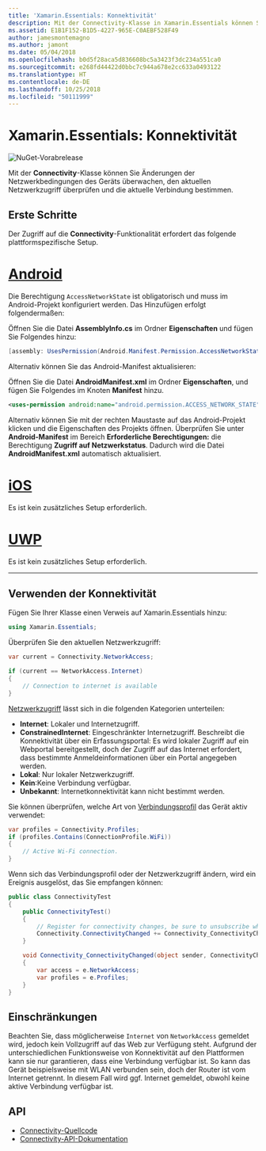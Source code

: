```yaml
---
title: 'Xamarin.Essentials: Konnektivität'
description: Mit der Connectivity-Klasse in Xamarin.Essentials können Sie Änderungen der Netzwerkbedingungen des Geräts überwachen, den aktuellen Netzwerkzugriff überprüfen und die aktuelle Verbindung bestimmen.
ms.assetid: E1B1F152-B1D5-4227-965E-C0AEBF528F49
author: jamesmontemagno
ms.author: jamont
ms.date: 05/04/2018
ms.openlocfilehash: b0d5f28aca5d836608bc5a3423f3dc234a551ca0
ms.sourcegitcommit: e268fd44422d0bbc7c944a678e2cc633a0493122
ms.translationtype: HT
ms.contentlocale: de-DE
ms.lasthandoff: 10/25/2018
ms.locfileid: "50111999"
---
```

# <a name="xamarinessentials-connectivity"></a>Xamarin.Essentials: Konnektivität

![NuGet-Vorabrelease](~/media/shared/pre-release.png)

Mit der **Connectivity**-Klasse können Sie Änderungen der Netzwerkbedingungen des Geräts überwachen, den aktuellen Netzwerkzugriff überprüfen und die aktuelle Verbindung bestimmen.

## <a name="getting-started"></a>Erste Schritte

Der Zugriff auf die **Connectivity**-Funktionalität erfordert das folgende plattformspezifische Setup.

# <a name="androidtabandroid"></a>[Android](#tab/android)

Die Berechtigung `AccessNetworkState` ist obligatorisch und muss im Android-Projekt konfiguriert werden. Das Hinzufügen erfolgt folgendermaßen:

Öffnen Sie die Datei **AssemblyInfo.cs** im Ordner **Eigenschaften** und fügen Sie Folgendes hinzu:

```csharp
[assembly: UsesPermission(Android.Manifest.Permission.AccessNetworkState)]
```

Alternativ können Sie das Android-Manifest aktualisieren:

Öffnen Sie die Datei **AndroidManifest.xml** im Ordner **Eigenschaften**, und fügen Sie Folgendes im Knoten **Manifest** hinzu.

```xml
<uses-permission android:name="android.permission.ACCESS_NETWORK_STATE" />
```

Alternativ können Sie mit der rechten Maustaste auf das Android-Projekt klicken und die Eigenschaften des Projekts öffnen. Überprüfen Sie unter **Android-Manifest** im Bereich **Erforderliche Berechtigungen:** die Berechtigung **Zugriff auf Netzwerkstatus**. Dadurch wird die Datei **AndroidManifest.xml** automatisch aktualisiert.

# <a name="iostabios"></a>[iOS](#tab/ios)

Es ist kein zusätzliches Setup erforderlich.

# <a name="uwptabuwp"></a>[UWP](#tab/uwp)

Es ist kein zusätzliches Setup erforderlich.

-----

## <a name="using-connectivity"></a>Verwenden der Konnektivität

Fügen Sie Ihrer Klasse einen Verweis auf Xamarin.Essentials hinzu:

```csharp
using Xamarin.Essentials;
```

Überprüfen Sie den aktuellen Netzwerkzugriff:

```csharp
var current = Connectivity.NetworkAccess;

if (current == NetworkAccess.Internet)
{
    // Connection to internet is available
}
```

[Netzwerkzugriff](xref:Xamarin.Essentials.NetworkAccess) lässt sich in die folgenden Kategorien unterteilen:

* **Internet**: Lokaler und Internetzugriff.
* **ConstrainedInternet**: Eingeschränkter Internetzugriff. Beschreibt die Konnektivität über ein Erfassungsportal: Es wird lokaler Zugriff auf ein Webportal bereitgestellt, doch der Zugriff auf das Internet erfordert, dass bestimmte Anmeldeinformationen über ein Portal angegeben werden.
* **Lokal**: Nur lokaler Netzwerkzugriff.
* **Kein**:Keine Verbindung verfügbar.
* **Unbekannt**: Internetkonnektivität kann nicht bestimmt werden.

Sie können überprüfen, welche Art von [Verbindungsprofil](xref:Xamarin.Essentials.ConnectionProfile) das Gerät aktiv verwendet:

```csharp
var profiles = Connectivity.Profiles;
if (profiles.Contains(ConnectionProfile.WiFi))
{
    // Active Wi-Fi connection.
}
```

Wenn sich das Verbindungsprofil oder der Netzwerkzugriff ändern, wird ein Ereignis ausgelöst, das Sie empfangen können:

```csharp
public class ConnectivityTest
{
    public ConnectivityTest()
    {
        // Register for connectivity changes, be sure to unsubscribe when finished
        Connectivity.ConnectivityChanged += Connectivity_ConnectivityChanged;
    }

    void Connectivity_ConnectivityChanged(object sender, ConnectivityChangedEventArgs  e)
    {
        var access = e.NetworkAccess;
        var profiles = e.Profiles;
    }
}
```

## <a name="limitations"></a>Einschränkungen

Beachten Sie, dass möglicherweise `Internet` von `NetworkAccess` gemeldet wird, jedoch kein Vollzugriff auf das Web zur Verfügung steht. Aufgrund der unterschiedlichen Funktionsweise von Konnektivität auf den Plattformen kann sie nur garantieren, dass eine Verbindung verfügbar ist. So kann das Gerät beispielsweise mit WLAN verbunden sein, doch der Router ist vom Internet getrennt. In diesem Fall wird ggf. Internet gemeldet, obwohl keine aktive Verbindung verfügbar ist.

## <a name="api"></a>API

* [Connectivity-Quellcode](https://github.com/xamarin/Essentials/tree/master/Xamarin.Essentials/Connectivity)
* [Connectivity-API-Dokumentation](xref:Xamarin.Essentials.Connectivity)
